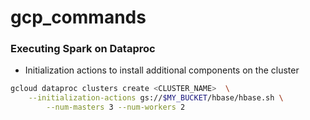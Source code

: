 # gcp_commands

### Executing Spark on Dataproc
- Initialization actions to install additional components on the cluster

```bash
gcloud dataproc clusters create <CLUSTER_NAME>  \
    --initialization-actions gs://$MY_BUCKET/hbase/hbase.sh \
        --num-masters 3 --num-workers 2
